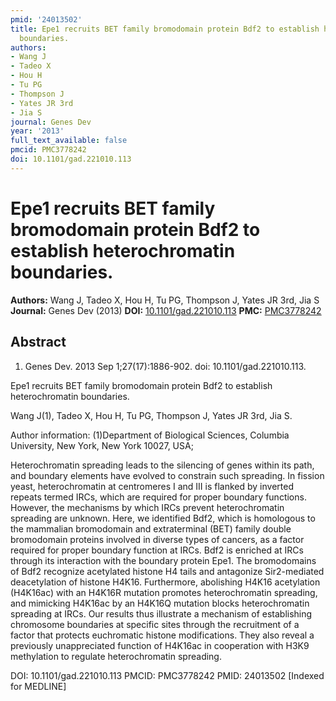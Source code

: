 ```yaml
---
pmid: '24013502'
title: Epe1 recruits BET family bromodomain protein Bdf2 to establish heterochromatin
  boundaries.
authors:
- Wang J
- Tadeo X
- Hou H
- Tu PG
- Thompson J
- Yates JR 3rd
- Jia S
journal: Genes Dev
year: '2013'
full_text_available: false
pmcid: PMC3778242
doi: 10.1101/gad.221010.113
---
```


# Epe1 recruits BET family bromodomain protein Bdf2 to establish heterochromatin boundaries.
**Authors:** Wang J, Tadeo X, Hou H, Tu PG, Thompson J, Yates JR 3rd, Jia S
**Journal:** Genes Dev (2013)
**DOI:** [10.1101/gad.221010.113](https://doi.org/10.1101/gad.221010.113)
**PMC:** [PMC3778242](https://www.ncbi.nlm.nih.gov/pmc/articles/PMC3778242/)

## Abstract

1. Genes Dev. 2013 Sep 1;27(17):1886-902. doi: 10.1101/gad.221010.113.

Epe1 recruits BET family bromodomain protein Bdf2 to establish heterochromatin 
boundaries.

Wang J(1), Tadeo X, Hou H, Tu PG, Thompson J, Yates JR 3rd, Jia S.

Author information:
(1)Department of Biological Sciences, Columbia University, New York, New York 
10027, USA;

Heterochromatin spreading leads to the silencing of genes within its path, and 
boundary elements have evolved to constrain such spreading. In fission yeast, 
heterochromatin at centromeres I and III is flanked by inverted repeats termed 
IRCs, which are required for proper boundary functions. However, the mechanisms 
by which IRCs prevent heterochromatin spreading are unknown. Here, we identified 
Bdf2, which is homologous to the mammalian bromodomain and extraterminal (BET) 
family double bromodomain proteins involved in diverse types of cancers, as a 
factor required for proper boundary function at IRCs. Bdf2 is enriched at IRCs 
through its interaction with the boundary protein Epe1. The bromodomains of Bdf2 
recognize acetylated histone H4 tails and antagonize Sir2-mediated deacetylation 
of histone H4K16. Furthermore, abolishing H4K16 acetylation (H4K16ac) with an 
H4K16R mutation promotes heterochromatin spreading, and mimicking H4K16ac by an 
H4K16Q mutation blocks heterochromatin spreading at IRCs. Our results thus 
illustrate a mechanism of establishing chromosome boundaries at specific sites 
through the recruitment of a factor that protects euchromatic histone 
modifications. They also reveal a previously unappreciated function of H4K16ac 
in cooperation with H3K9 methylation to regulate heterochromatin spreading.

DOI: 10.1101/gad.221010.113
PMCID: PMC3778242
PMID: 24013502 [Indexed for MEDLINE]
